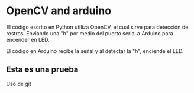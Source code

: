 # OpenCV and arduino
El código escrito en Python utiliza OpenCV, el cual sirve para detección de rostros.
Enviando una "h" por medio del puerto serial a Arduino para encender en LED.

El código en Arduino recibe la señal y al detectar la "h", enciende el LED.

## Esta es una prueba

Uso de git